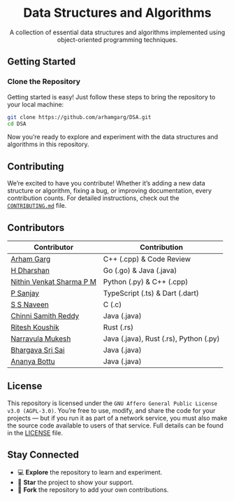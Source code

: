 <h1 align="center">Data Structures and Algorithms</h1>

<p align="center">A collection of essential data structures and algorithms implemented using object-oriented programming techniques.</p>

## **Getting Started**

### **Clone the Repository**

Getting started is easy! Just follow these steps to bring the repository to your local machine:

```bash
git clone https://github.com/arhamgarg/DSA.git
cd DSA
```

Now you’re ready to explore and experiment with the data structures and algorithms in this repository.

## **Contributing**

We’re excited to have you contribute! Whether it’s adding a new data structure or algorithm, fixing a bug, or improving documentation, every contribution counts. For detailed instructions, check out the [`CONTRIBUTING.md`](.github/CONTRIBUTING.md) file.

## **Contributors**

| **Contributor**                                            | **Contribution**                      |
| ---------------------------------------------------------- | ------------------------------------- |
| [Arham Garg](https://github.com/arhamgarg)                 | C++ (.cpp) & Code Review              |
| [H Dharshan](https://github.com/Dharshan2208)              | Go (.go) & Java (.java)               |
| [Nithin Venkat Sharma P M](https://github.com/Nithin0306)  | Python (.py) & C++ (.cpp)             |
| [P Sanjay](https://github.com/JestiferHarold)              | TypeScript (.ts) & Dart (.dart)       |
| [S S Naveen](https://github.com/Naveen77qwerty)            | C (.c)                                |
| [Chinni Samith Reddy](https://github.com/samithreddychinni)| Java (.java)                          |
| [Ritesh Koushik](https://github.com/IAmRiteshKoushik)      | Rust (.rs)                            |
| [Narravula Mukesh](https://github.com/mukesh1352)          | Java (.java), Rust (.rs), Python (.py)|
| [Bhargava Sri Sai](https://github.com/Bhargi777)           | Java (.java)                          |
| [Ananya Bottu](https://github.com/AnanyaBottu)             | Java (.java)                          |

## **License**

This repository is licensed under the `GNU Affero General Public License v3.0 (AGPL-3.0)`. You’re free to use, modify, and share the code for your projects — but if you run it as part of a network service, you must also make the source code available to users of that service. Full details can be found in the [LICENSE](LICENSE) file.

## **Stay Connected**

-   💻 **Explore** the repository to learn and experiment.
-   🌟 **Star** the project to show your support.
-   🍴 **Fork** the repository to add your own contributions.
